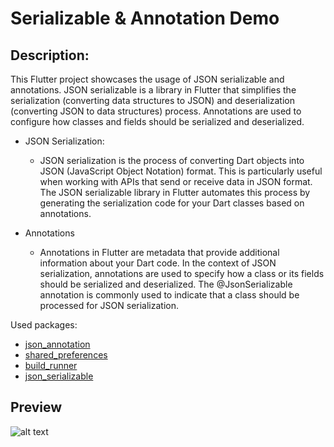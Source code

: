 # Serializable & Annotation Demo

## Description:
This Flutter project showcases the usage of JSON serializable and annotations. JSON serializable is a library in Flutter that simplifies the serialization (converting data structures to JSON) and deserialization (converting JSON to data structures) process. Annotations are used to configure how classes and fields should be serialized and deserialized.

  - JSON Serialization:
    - JSON serialization is the process of converting Dart objects into JSON (JavaScript Object Notation) format. This is particularly useful when working with APIs that send or receive data in JSON format. The JSON serializable library in Flutter automates this process by generating the serialization code for your Dart classes based on annotations.

  - Annotations
    - Annotations in Flutter are metadata that provide additional information about your Dart code. In the context of JSON serialization, annotations are used to specify how a class or its fields should be serialized and deserialized. The @JsonSerializable annotation is commonly used to indicate that a class should be processed for JSON serialization.

Used packages: 
  - [json_annotation](https://pub.dev/packages/json_annotation)
  - [shared_preferences](https://pub.dev/packages/shared_preferences)
  - [build_runner](https://pub.dev/packages/build_runner)
  - [json_serializable](https://pub.dev/packages/json_serializable)
    
## Preview
![alt text](https://i.postimg.cc/bYGZtpK3/imgonline-com-ua-twotoone-M2pobw-B0-RUIIp8-Hw.png "img")
